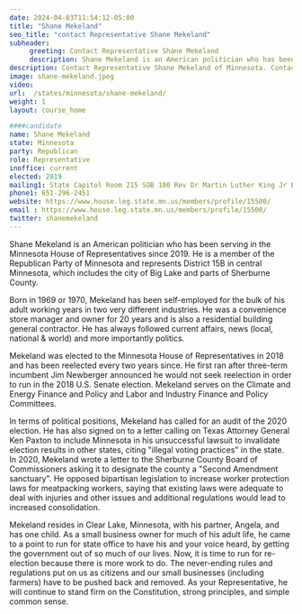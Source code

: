 ```yaml
---
date: 2024-04-03T11:54:12-05:00
title: "Shane Mekeland"
seo_title: "contact Representative Shane Mekeland"
subheader:
     greeting: Contact Representative Shane Mekeland
     description: Shane Mekeland is an American politician who has been serving in the Minnesota House of Representatives since 2019. He is a member of the Republican Party of Minnesota and represents District 15B in central Minnesota, which includes the city of Big Lake and parts of Sherburne County.
description: Contact Representative Shane Mekeland of Minnesota. Contact information for Shane Mekeland includes email address, phone number, and mailing address.
image: shane-mekeland.jpeg
video:
url:  /states/minnesota/shane-mekeland/
weight: 1
layout: course_home

####candidate
name: Shane Mekeland
state: Minnesota
party: Republican
role: Representative
inoffice: current
elected: 2019
mailing1: State Capitol Room 215 SOB 100 Rev Dr Martin Luther King Jr Blvd St. Paul, MN 55155-1298
phone1: 651-296-2451
website: https://www.house.leg.state.mn.us/members/profile/15500/
email : https://www.house.leg.state.mn.us/members/profile/15500/
twitter: shanemekeland
---
```


Shane Mekeland is an American politician who has been serving in the Minnesota House of Representatives since 2019. He is a member of the Republican Party of Minnesota and represents District 15B in central Minnesota, which includes the city of Big Lake and parts of Sherburne County.

Born in 1969 or 1970, Mekeland has been self-employed for the bulk of his adult working years in two very different industries. He was a convenience store manager and owner for 20 years and is also a residential building general contractor. He has always followed current affairs, news (local, national & world) and more importantly politics.

Mekeland was elected to the Minnesota House of Representatives in 2018 and has been reelected every two years since. He first ran after three-term incumbent Jim Newberger announced he would not seek reelection in order to run in the 2018 U.S. Senate election. Mekeland serves on the Climate and Energy Finance and Policy and Labor and Industry Finance and Policy Committees.

In terms of political positions, Mekeland has called for an audit of the 2020 election. He has also signed on to a letter calling on Texas Attorney General Ken Paxton to include Minnesota in his unsuccessful lawsuit to invalidate election results in other states, citing "illegal voting practices" in the state. In 2020, Mekeland wrote a letter to the Sherburne County Board of Commissioners asking it to designate the county a "Second Amendment sanctuary". He opposed bipartisan legislation to increase worker protection laws for meatpacking workers, saying that existing laws were adequate to deal with injuries and other issues and additional regulations would lead to increased consolidation.

Mekeland resides in Clear Lake, Minnesota, with his partner, Angela, and has one child. As a small business owner for much of his adult life, he came to a point to run for state office to have his and your voice heard, by getting the government out of so much of our lives. Now, it is time to run for re-election because there is more work to do. The never-ending rules and regulations put on us as citizens and our small businesses (including farmers) have to be pushed back and removed. As your Representative, he will continue to stand firm on the Constitution, strong principles, and simple common sense.
